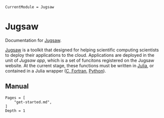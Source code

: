 ```@meta
CurrentModule = Jugsaw
```

# Jugsaw

Documentation for [Jugsaw](https://github.com/Jugsaw/Jugsaw.jl).

[Jugsaw](https://www.jugsaw.co) is a toolkit that designed for helping scientific computing scientists to deploy their applications to the cloud.
Applications are deployed in the unit of *Jugsaw app*, which is a set of funcitons registered on the Jugsaw website.
At the current stage, these functions must be written in [Julia](julialang.org), or contained in a Julia wrapper ([C, Fortran](https://docs.julialang.org/en/v1/manual/calling-c-and-fortran-code/), [Python](https://github.com/cjdoris/PythonCall.jl)).

## Manual

```@contents
Pages = [
    "get-started.md",
]
Depth = 1
```
